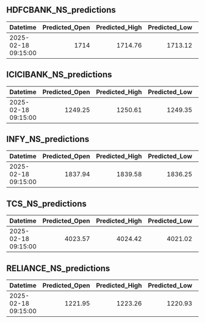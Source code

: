 ## HDFCBANK_NS_predictions
| Datetime            |   Predicted_Open |   Predicted_High |   Predicted_Low |   Predicted_Close |   Predicted_Volume |
|:--------------------|-----------------:|-----------------:|----------------:|------------------:|-------------------:|
| 2025-02-18 09:15:00 |             1714 |          1714.76 |         1713.12 |            1713.8 |             101456 |

## ICICIBANK_NS_predictions
| Datetime            |   Predicted_Open |   Predicted_High |   Predicted_Low |   Predicted_Close |   Predicted_Volume |
|:--------------------|-----------------:|-----------------:|----------------:|------------------:|-------------------:|
| 2025-02-18 09:15:00 |          1249.25 |          1250.61 |         1249.35 |           1249.89 |            79235.9 |

## INFY_NS_predictions
| Datetime            |   Predicted_Open |   Predicted_High |   Predicted_Low |   Predicted_Close |   Predicted_Volume |
|:--------------------|-----------------:|-----------------:|----------------:|------------------:|-------------------:|
| 2025-02-18 09:15:00 |          1837.94 |          1839.58 |         1836.25 |           1839.48 |            60026.6 |

## TCS_NS_predictions
| Datetime            |   Predicted_Open |   Predicted_High |   Predicted_Low |   Predicted_Close |   Predicted_Volume |
|:--------------------|-----------------:|-----------------:|----------------:|------------------:|-------------------:|
| 2025-02-18 09:15:00 |          4023.57 |          4024.42 |         4021.02 |           4029.53 |            26435.3 |

## RELIANCE_NS_predictions
| Datetime            |   Predicted_Open |   Predicted_High |   Predicted_Low |   Predicted_Close |   Predicted_Volume |
|:--------------------|-----------------:|-----------------:|----------------:|------------------:|-------------------:|
| 2025-02-18 09:15:00 |          1221.95 |          1223.26 |         1220.93 |           1222.19 |             115576 |

